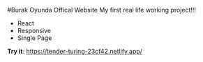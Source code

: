 #Burak Oyunda Offical Website
My first real life working project!!!

* React
* Responsive
* Single Page

**Try it**: 
https://tender-turing-23cf42.netlify.app/
